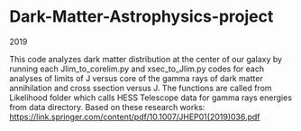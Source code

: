 # Dark-Matter-Astrophysics-project
2019


This code analyzes dark matter distribution at the center of our galaxy by running each Jlim_to_corelim.py and xsec_to_Jlim.py codes for each analyses of limits of J versus core of the gamma rays of dark matter annihilation and cross ssection versus J. The functions are called from Likelihood folder which calls HESS Telescope data for gamma rays energies from data directory.
Based on these research works: https://link.springer.com/content/pdf/10.1007/JHEP01(2019)036.pdf
